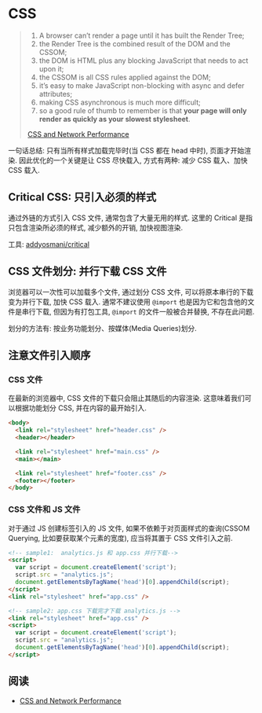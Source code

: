# CSS

> 1. A browser can’t render a page until it has built the Render Tree;
> 2. the Render Tree is the combined result of the DOM and the CSSOM;
> 3. the DOM is HTML plus any blocking JavaScript that needs to act upon it;
> 4. the CSSOM is all CSS rules applied against the DOM;
> 5. it’s easy to make JavaScript non-blocking with async and defer attributes;
> 6. making CSS asynchronous is much more difficult;
> 7. so a good rule of thumb to remember is that **your page will only render as quickly as your slowest stylesheet**.
>
> [CSS and Network Performance](https://csswizardry.com/2018/11/css-and-network-performance/)

一句话总结: 只有当所有样式加载完毕时(当 CSS 都在 head 中时), 页面才开始渲染. 因此优化的一个关键是让 CSS 尽快载入, 方式有两种: 减少 CSS 载入、加快 CSS 载入.

## Critical CSS: 只引入必须的样式

通过外链的方式引入 CSS 文件, 通常包含了大量无用的样式. 这里的 Critical 是指只包含渲染所必须的样式, 减少额外的开销, 加快视图渲染.

工具: [addyosmani/critical](https://github.com/addyosmani/critical)

## CSS 文件划分: 并行下载 CSS 文件

浏览器可以一次性可以加载多个文件, 通过划分 CSS 文件, 可以将原本串行的下载变为并行下载, 加快 CSS 载入. 通常不建议使用 `@import` 也是因为它和包含他的文件是串行下载, 但因为有打包工具, `@import` 的文件一般被合并替换, 不存在此问题.

划分的方法有: 按业务功能划分、按媒体(Media Queries)划分.

## 注意文件引入顺序

### CSS 文件

在最新的浏览器中, CSS 文件的下载只会阻止其随后的内容渲染. 这意味着我们可以根据功能划分 CSS, 并在内容的最开始引入.

```html
<body>
  <link rel="stylesheet" href="header.css" />
  <header></header>

  <link rel="stylesheet" href="main.css" />
  <main></main>

  <link rel="stylesheet" href="footer.css" />
  <footer></footer>
</body>
```

### CSS 文件和 JS 文件

对于通过 JS 创建标签引入的 JS 文件, 如果不依赖于对页面样式的查询(CSSOM Querying, 比如要获取某个元素的宽度), 应当将其置于 CSS 文件引入之前.

```html
<!-- sample1:  analytics.js 和 app.css 并行下载-->
<script>
  var script = document.createElement('script');
  script.src = "analytics.js";
  document.getElementsByTagName('head')[0].appendChild(script);
</script>
<link rel="stylesheet" href="app.css" />

<!-- sample2: app.css 下载完才下载 analytics.js -->
<link rel="stylesheet" href="app.css" />
<script>
  var script = document.createElement('script');
  script.src = "analytics.js";
  document.getElementsByTagName('head')[0].appendChild(script);
</script>
```

## 阅读

* [CSS and Network Performance](https://csswizardry.com/2018/11/css-and-network-performance/)
